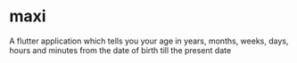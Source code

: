 # maxi

A flutter application which tells you your age in years, months, weeks, days, hours and minutes from the date of birth till the present date
